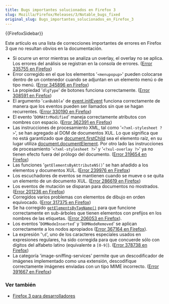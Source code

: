 ```yaml
---
title: Bugs importantes solucionados en Firefox 3
slug: Mozilla/Firefox/Releases/3/Notable_bugs_fixed
original_slug: Bugs_importantes_solucionados_en_Firefox_3
---
```


{{FirefoxSidebar}}

Este artículo es una lista de correcciones importantes de errores en Firefox 3 que no resultan obvios en la documentación.

- Si ocurre un error mientras se analiza un overlay, el overlay no se aplica. Los errores del análisis se registran en la consola de errores. ([Error 335755 en Firefox](https://bugzil.la/335755))
- Error corregido en el que los elementos '`<menupopup>`' pueden colocarse dentro de un contenedor cuando se adjuntan en un elemento menú o de tipo menú. ([Error 345896 en Firefox](https://bugzil.la/345896))
- La propiedad '`dlgType`' de botones funciona correctamente. ([Error 308591 en Firefox](https://bugzil.la/308591))
- El argumento '`canBubble`' de [event.initEvent](/es/DOM/event.initEvent) funciona correctamente de manera que los eventos pueden ser llamados sin que se hagan recurrentes. ([Error 330190 en Firefox](https://bugzil.la/330190))
- El evento '`DOMAttrModified`' maneja correctamente atributos con nombres con espacio. ([Error 362391 en Firefox](https://bugzil.la/362391))
- Las instrucciones de procesamiento XML, tal como '`<?xml-stylesheet ?>`', se han agregado al DOM de documentos XUL. Lo que significa que no está garantizado que [document.firstChild](/es/DOM/document.firstChild) sea el elemento raíz, en su lugar utiliza [document.documentElement](/es/DOM/document.documentElement). Por otro lado las instrucciones de procesamiento '`<?xml-stylesheet ?>`' y '`<?xul-overlay ?>`' ya no tienen efecto fuera del prólogo del documento. ([Error 319654 en Firefox](https://bugzil.la/319654))
- Las funciones '`getElementsByAttributeNS()`' se han añadido a los elementos y documentos XUL. ([Error 239976 en Firefox](https://bugzil.la/239976))
- Los escuchadores de eventos se mantienen cuando se mueve o se quita un elemento de un documento XUL. ([Error 286619 en Firefox](https://bugzil.la/286619))
- Los eventos de mutación se disparan para documentos no mostrados. ([Error 201236 en Firefox](https://bugzil.la/201236))
- Corregidos varios problemas con elementos de dibujo en orden equivocado. ([Error 317375 en Firefox](https://bugzil.la/317375))
- Se ha corregido [`getElementsByTagName()`](/es/DOM/element.getElementsByTagName) para que funcione correctamente en sub-árboles que tienen elementos con prefijos en los nombres de las etiquetas. ([Error 206053 en Firefox](https://bugzil.la/206053)).
- Los eventos '`DOMNodeInserted`' y '`DOMNodeRemoved`' se aplican correctamente a los nodos apropiados ([Error 367164 en Firefox](https://bugzil.la/367164)).
- La expresión '`\d`', uno de los caracteres especiales usados en expresiones regulares, ha sido corregida para que concuerde sólo con dígitos del alfabeto latino (equivalente a `[0-9]`). ([Error 378738 en Firefox](https://bugzil.la/378738))
- La categoría 'image-sniffing-services' permite que un descodificador de imágenes implementado como una extensión, descodifique correctamente imágenes enviadas con un tipo MIME incorrecto. ([Error 391667 en Firefox](https://bugzil.la/391667))

### Ver también

- [Firefox 3 para desarrolladores](/es/Firefox_3_para_desarrolladores)
